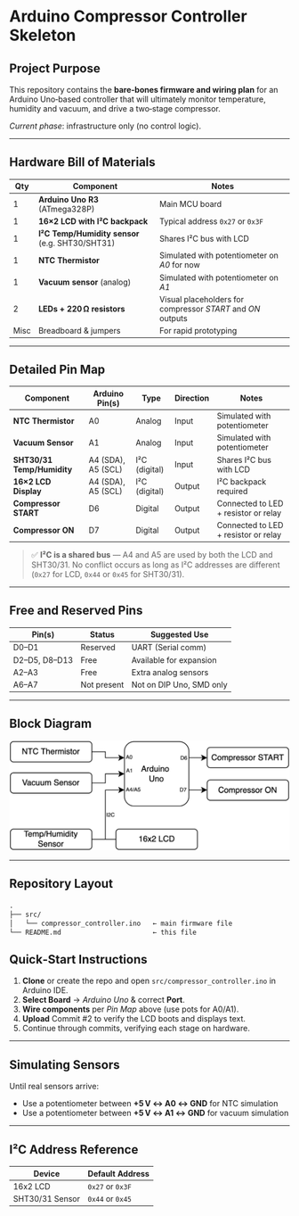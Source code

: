 # Arduino Compressor Controller Skeleton

## Project Purpose

This repository contains the **bare‑bones firmware and wiring plan** for an Arduino Uno‑based controller that will ultimately monitor temperature, humidity and vacuum, and drive a two‑stage compressor.

*Current phase*: infrastructure only (no control logic).

---

## Hardware Bill of Materials

| Qty  | Component                                        | Notes                                                       |
| ---- | ------------------------------------------------ | ----------------------------------------------------------- |
| 1    | **Arduino Uno R3** (ATmega328P)                  | Main MCU board                                              |
| 1    | **16×2 LCD with I²C backpack**                   | Typical address `0x27` or `0x3F`                            |
| 1    | **I²C Temp/Humidity sensor** (e.g. SHT30/SHT31)  | Shares I²C bus with LCD                                     |
| 1    | **NTC Thermistor**                               | Simulated with potentiometer on *A0* for now                |
| 1    | **Vacuum sensor** (analog)                       | Simulated with potentiometer on *A1*                        |
| 2    | **LEDs + 220 Ω resistors**                       | Visual placeholders for compressor *START* and *ON* outputs |
| Misc | Breadboard & jumpers                             | For rapid prototyping                                       |

---

## Detailed Pin Map

| **Component**               | **Arduino Pin(s)**  | **Type**           | **Direction** | **Notes** |
|----------------------------|---------------------|--------------------|---------------|-----------|
| **NTC Thermistor**         | A0                  | Analog             | Input         | Simulated with potentiometer |
| **Vacuum Sensor**          | A1                  | Analog             | Input         | Simulated with potentiometer |
| **SHT30/31 Temp/Humidity** | A4 (SDA), A5 (SCL)   | I²C (digital)      | Input         | Shares I²C bus with LCD |
| **16×2 LCD Display**       | A4 (SDA), A5 (SCL)   | I²C (digital)      | Output        | I²C backpack required |
| **Compressor START**       | D6                  | Digital            | Output        | Connected to LED + resistor or relay |
| **Compressor ON**          | D7                  | Digital            | Output        | Connected to LED + resistor or relay |

> ✅ **I²C is a shared bus** — A4 and A5 are used by both the LCD and SHT30/31. No conflict occurs as long as I²C addresses are different (`0x27` for LCD, `0x44` or `0x45` for SHT30/31).

---

## Free and Reserved Pins

| **Pin(s)**     | **Status**   | **Suggested Use**         |
|----------------|--------------|----------------------------|
| D0–D1          | Reserved      | UART (Serial comm)         |
| D2–D5, D8–D13  | Free          | Available for expansion    |
| A2–A3          | Free          | Extra analog sensors       |
| A6–A7          | Not present   | Not on DIP Uno, SMD only   |

---

## Block Diagram

![Block Diagram](block_diagram.png)

---

## Repository Layout

```
.
├── src/
│   └── compressor_controller.ino   ← main firmware file
└── README.md                       ← this file
```


## Quick‑Start Instructions

1. **Clone** or create the repo and open `src/compressor_controller.ino` in Arduino IDE.
2. **Select Board** → *Arduino Uno* & correct **Port**.
3. **Wire components** per *Pin Map* above (use pots for A0/A1).
4. **Upload** Commit #2 to verify the LCD boots and displays text.
5. Continue through commits, verifying each stage on hardware.

---

## Simulating Sensors

Until real sensors arrive:

- Use a potentiometer between **+5 V ↔ A0 ↔ GND** for NTC simulation
- Use a potentiometer between **+5 V ↔ A1 ↔ GND** for vacuum simulation

---

## I²C Address Reference

| Device          | Default Address |
|-----------------|------------------|
| 16x2 LCD        | `0x27` or `0x3F`  |
| SHT30/31 Sensor | `0x44` or `0x45`  |

